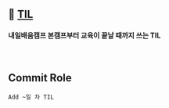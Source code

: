 ## 📓 [TIL](https://bmk0703.tistory.com/category/%F0%9F%93%95%20%EB%82%B4%EC%9D%BC%EB%B0%B0%EC%9B%80%EC%BA%A0%ED%94%84%20TIL)
#### 내일배움캠프 본캠프부터 교육이 끝날 때까지 쓰는 TIL
<br> 

## Commit Role
```
Add ~일 차 TIL
```